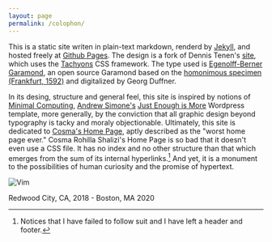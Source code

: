 ```yaml
---
layout: page
permalink: /colophon/
---
```


This is a static site writen in plain-text markdown, renderd by [Jekyll](https://jekyllrb.com), and hosted freely at [Github Pages](https://pages.github.com). The design is a fork of Dennis Tenen's [site](http://denten.plaintext.in), which uses the [Tachyons](http://tachyons.io) CSS framework. The type used is [Egenolff-Berner Garamond](http://www.georgduffner.at/ebgaramond/), an open source Garamond based on the [homonimous specimen (Frankfurt, 1592)](http://signes.org/set.php?id=122) and digitalized by Georg Duffner. 

In its desing, structure and general feel, this site is inspired by notions of [Minimal Computing](http://go-dh.github.io/mincomp/), [Andrew Simone's](http://andrewsimone.com) [Just Enough is More](https://github.com/asimone/justenoughismore) Wordpress template, more generally, by the conviction that all graphic design beyond typography is tacky and moraly objectionable. Ultimately, this site is dedicated to [Cosma's Home Page](http://bactra.org), aptly described as the "worst home page ever." Cosma Rohilla Shalizi's Home Page is so bad that it doesn't even use a CSS file. It has no index and no other structure than that which emerges from the sum of its internal hyperlinks.[^1] And yet, it is a monument to the possibilities of human curiosity and the promise of hypertext.

![Vim](https://www.vim.org/images/vim.vialle.love.anim.gif)

[^1]: Notices that I have failed to follow suit and I have left a header and footer. 

Redwood City, CA, 2018 - Boston, MA 2020
